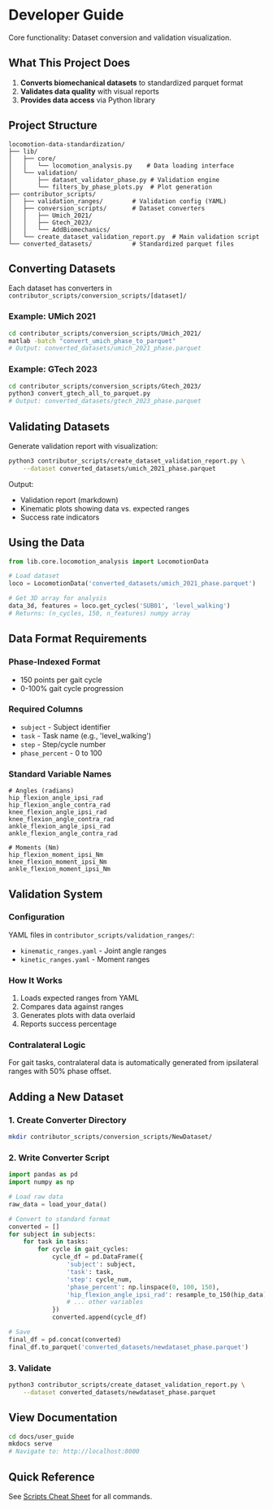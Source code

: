 # Developer Guide

Core functionality: Dataset conversion and validation visualization.

## What This Project Does

1. **Converts biomechanical datasets** to standardized parquet format
2. **Validates data quality** with visual reports
3. **Provides data access** via Python library

## Project Structure

```
locomotion-data-standardization/
├── lib/
│   ├── core/                     
│   │   └── locomotion_analysis.py    # Data loading interface
│   └── validation/               
│       ├── dataset_validator_phase.py # Validation engine
│       └── filters_by_phase_plots.py  # Plot generation
├── contributor_scripts/          
│   ├── validation_ranges/        # Validation config (YAML)
│   ├── conversion_scripts/       # Dataset converters
│   │   ├── Umich_2021/          
│   │   ├── Gtech_2023/          
│   │   └── AddBiomechanics/     
│   └── create_dataset_validation_report.py  # Main validation script
└── converted_datasets/           # Standardized parquet files
```

## Converting Datasets

Each dataset has converters in `contributor_scripts/conversion_scripts/[dataset]/`

### Example: UMich 2021
```bash
cd contributor_scripts/conversion_scripts/Umich_2021/
matlab -batch "convert_umich_phase_to_parquet"
# Output: converted_datasets/umich_2021_phase.parquet
```

### Example: GTech 2023
```bash
cd contributor_scripts/conversion_scripts/Gtech_2023/
python3 convert_gtech_all_to_parquet.py
# Output: converted_datasets/gtech_2023_phase.parquet
```

## Validating Datasets

Generate validation report with visualization:

```bash
python3 contributor_scripts/create_dataset_validation_report.py \
    --dataset converted_datasets/umich_2021_phase.parquet
```

Output:
- Validation report (markdown)
- Kinematic plots showing data vs. expected ranges
- Success rate indicators

## Using the Data

```python
from lib.core.locomotion_analysis import LocomotionData

# Load dataset
loco = LocomotionData('converted_datasets/umich_2021_phase.parquet')

# Get 3D array for analysis
data_3d, features = loco.get_cycles('SUB01', 'level_walking')
# Returns: (n_cycles, 150, n_features) numpy array
```

## Data Format Requirements

### Phase-Indexed Format
- 150 points per gait cycle
- 0-100% gait cycle progression

### Required Columns
- `subject` - Subject identifier
- `task` - Task name (e.g., 'level_walking')
- `step` - Step/cycle number
- `phase_percent` - 0 to 100

### Standard Variable Names
```
# Angles (radians)
hip_flexion_angle_ipsi_rad
hip_flexion_angle_contra_rad
knee_flexion_angle_ipsi_rad
knee_flexion_angle_contra_rad
ankle_flexion_angle_ipsi_rad
ankle_flexion_angle_contra_rad

# Moments (Nm)
hip_flexion_moment_ipsi_Nm
knee_flexion_moment_ipsi_Nm
ankle_flexion_moment_ipsi_Nm
```

## Validation System

### Configuration
YAML files in `contributor_scripts/validation_ranges/`:
- `kinematic_ranges.yaml` - Joint angle ranges
- `kinetic_ranges.yaml` - Moment ranges

### How It Works
1. Loads expected ranges from YAML
2. Compares data against ranges
3. Generates plots with data overlaid
4. Reports success percentage

### Contralateral Logic
For gait tasks, contralateral data is automatically generated from ipsilateral ranges with 50% phase offset.

## Adding a New Dataset

### 1. Create Converter Directory
```bash
mkdir contributor_scripts/conversion_scripts/NewDataset/
```

### 2. Write Converter Script
```python
import pandas as pd
import numpy as np

# Load raw data
raw_data = load_your_data()

# Convert to standard format
converted = []
for subject in subjects:
    for task in tasks:
        for cycle in gait_cycles:
            cycle_df = pd.DataFrame({
                'subject': subject,
                'task': task,
                'step': cycle_num,
                'phase_percent': np.linspace(0, 100, 150),
                'hip_flexion_angle_ipsi_rad': resample_to_150(hip_data),
                # ... other variables
            })
            converted.append(cycle_df)

# Save
final_df = pd.concat(converted)
final_df.to_parquet('converted_datasets/newdataset_phase.parquet')
```

### 3. Validate
```bash
python3 contributor_scripts/create_dataset_validation_report.py \
    --dataset converted_datasets/newdataset_phase.parquet
```

## View Documentation

```bash
cd docs/user_guide
mkdocs serve
# Navigate to: http://localhost:8000
```

## Quick Reference

See [Scripts Cheat Sheet](../reference/scripts_cheatsheet.md) for all commands.